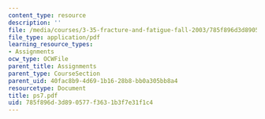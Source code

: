 ```yaml
---
content_type: resource
description: ''
file: /media/courses/3-35-fracture-and-fatigue-fall-2003/785f896d3d890577f3631b3f7e31f1c4_ps7.pdf
file_type: application/pdf
learning_resource_types:
- Assignments
ocw_type: OCWFile
parent_title: Assignments
parent_type: CourseSection
parent_uid: 40fac8b9-4d69-1b16-28b8-bb0a305bb8a4
resourcetype: Document
title: ps7.pdf
uid: 785f896d-3d89-0577-f363-1b3f7e31f1c4
---
```

